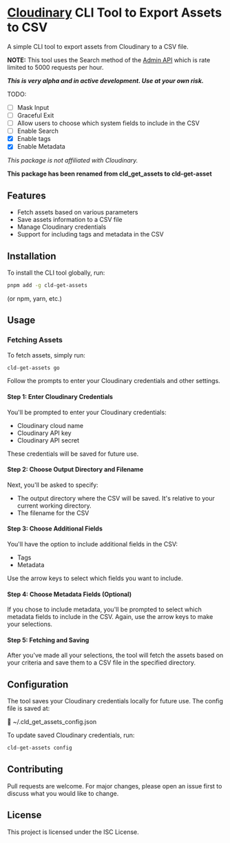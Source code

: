 # [Cloudinary](https://cloudinary.com) CLI Tool to Export Assets to CSV

A simple CLI tool to export assets from Cloudinary to a CSV file.

**NOTE:** This tool uses the Search method of the [Admin API](https://cloudinary.com/documentation/admin_api) which is rate limited to 5000 requests per hour.

**_This is very alpha and in active development. Use at your own risk._**

TODO:

- [ ] Mask Input
- [ ] Graceful Exit
- [ ] Allow users to choose which system fields to include in the CSV
- [ ] Enable Search
- [x] Enable tags
- [x] Enable Metadata

_This package is not affiliated with Cloudinary._

**This package has been renamed from cld_get_assets to cld-get-asset**

## Features

- Fetch assets based on various parameters
- Save assets information to a CSV file
- Manage Cloudinary credentials
- Support for including tags and metadata in the CSV

## Installation

To install the CLI tool globally, run:

```bash
pnpm add -g cld-get-assets
```

(or npm, yarn, etc.)

## Usage

### Fetching Assets

To fetch assets, simply run:

```bash
cld-get-assets go
```

Follow the prompts to enter your Cloudinary credentials and other settings.

#### Step 1: Enter Cloudinary Credentials

You'll be prompted to enter your Cloudinary credentials:

- Cloudinary cloud name
- Cloudinary API key
- Cloudinary API secret

These credentials will be saved for future use.

#### Step 2: Choose Output Directory and Filename

Next, you'll be asked to specify:

- The output directory where the CSV will be saved. It's relative to your current working directory.
- The filename for the CSV

#### Step 3: Choose Additional Fields

You'll have the option to include additional fields in the CSV:

- Tags
- Metadata

Use the arrow keys to select which fields you want to include.

#### Step 4: Choose Metadata Fields (Optional)

If you chose to include metadata, you'll be prompted to select which metadata fields to include in the CSV. Again, use the arrow keys to make your selections.

#### Step 5: Fetching and Saving

After you've made all your selections, the tool will fetch the assets based on your criteria and save them to a CSV file in the specified directory.

## Configuration

The tool saves your Cloudinary credentials locally for future use. The config file is saved at:

:open_file_folder: ~/.cld_get_assets_config.json

To update saved Cloudinary credentials, run:

```bash
cld-get-assets config
```

## Contributing

Pull requests are welcome. For major changes, please open an issue first to discuss what you would like to change.

## License

This project is licensed under the ISC License.
